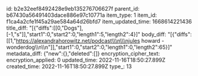id: b2e32eef8492428e9eb135276706627f
parent_id: b67430a56491403dace886e97c10771a
item_type: 1
item_id: f1ca4a2cfe1f45a29ae584a64d26bfd7
item_updated_time: 1668614221436
title_diff: "[{\"diffs\":[[0,\"Dogs\"],[-1,\"s\"]],\"start1\":0,\"start2\":0,\"length1\":5,\"length2\":4}]"
body_diff: "[{\"diffs\":[[1,\"https://alexandrahorowitz.net/podcast\\\n\\\njules howard - wonderdog\\\n\\\n\"]],\"start1\":0,\"start2\":0,\"length1\":0,\"length2\":65}]"
metadata_diff: {"new":{},"deleted":[]}
encryption_cipher_text: 
encryption_applied: 0
updated_time: 2022-11-16T18:50:27.899Z
created_time: 2022-11-16T18:50:27.899Z
type_: 13
